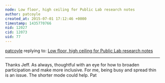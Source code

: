 ```yaml
---
node: Low floor, high ceiling for Public Lab research notes
author: patcoyle
created_at: 2015-07-01 17:12:46 +0000
timestamp: 1435770766
nid: 12027
cid: 12073
uid: 77
---
```




[patcoyle](../profile/patcoyle) replying to: [Low floor, high ceiling for Public Lab research notes](../notes/warren/07-01-2015/low-floor-high-ceiling-for-public-lab-research-notes)

----
Thanks Jeff. As always, thoughtful with an eye for how to broaden participation and make more inclusive. For me, being busy and spread thin is an issue. The shorter mode could help. Pat